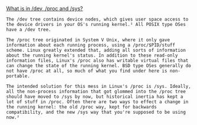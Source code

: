 [What is in /dev, /proc and /sys?](https://unix.stackexchange.com/questions/188886/what-is-in-dev-proc-and-sys)


    The /dev tree contains device nodes, which gives user space access to the device drivers in your OS's running kernel.¹ All POSIX type OSes have a /dev tree.

    The /proc tree originated in System V Unix, where it only gave information about each running process, using a /proc/$PID/stuff scheme. Linux greatly extended that, adding all sorts of information about the running kernel's status. In addition to these read-only information files, Linux's /proc also has writable virtual files that can change the state of the running kernel. BSD type OSes generally do not have /proc at all, so much of what you find under here is non-portable.

    The intended solution for this mess in Linux's /proc is /sys. Ideally, all the non-process information that got glommed into the /proc tree should have moved to /sys by now, but historical inertia has kept a lot of stuff in /proc. Often there are two ways to effect a change in the running kernel: the old /proc way, kept for backwards compatibility, and the new /sys way that you're supposed to be using now.²

    